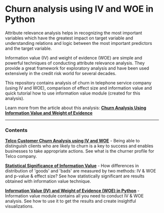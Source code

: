 # Churn analysis using IV and WOE in Python

Attribute relevance analysis helps in recognizing the most important variables which have the greatest impact on target variable and understanding relations and logic between the most important predictors and the target variable.

Information value (IV) and weight of evidence (WOE) are simple and powerful techniques of conducting attribute relevance analysis. They provide a great framework for exploratory analysis and have been used extensively in the credit risk world for several decades.

This repository contains analysis of churn in telephone service company (using IV and WOE), comparison of effect size and information value and quick tutorial how to use information value module (created for this analysis).



Learn more from the article about this analysis: **[Churn Analysis Using Information Value and Weight of Evidence](https://towardsdatascience.com/churn-analysis-information-value-and-weight-of-evidence-6a35db8b9ec5)**

------



### Contents

[**Telco Customer Churn Analysis using IV and WOE**](telco_customer_churn_analysis.ipynb) - Being able to distinguish clients who are likely to churn is a key to success and enables businesses to take appropriate actions. See what is the churner profile for Telco company.

[**Statistical Significance of Information Value**](statistical_significance_of_information_value.ipynb) - How differences in distribution of 'goods' and 'bads' are measured by two methods: IV & WOE and p-value & effect size? See how statistically significant are results obtained with information value technique.

[**Information Value (IV) and Weight of Evidence (WOE) in Python**](iv_and_woe_in_python.ipynb) - Information value module contains all you need to conduct IV & WOE analysis. See how to use it to get the results and create insightful visualizations.